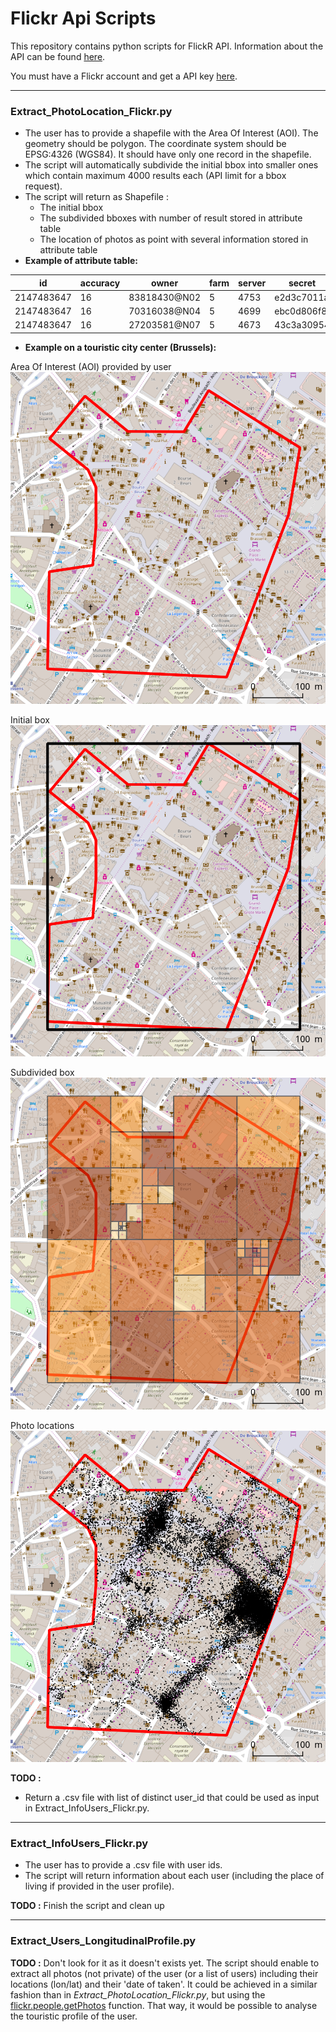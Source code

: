 # Flickr Api Scripts
This repository contains python scripts for FlickR API. Information about the API can be found [here](https://www.flickr.com/services/developer/api).  

You must have a Flickr account and get a API key [here](https://www.flickr.com/services/apps/create/).  
 
------

### Extract\_PhotoLocation\_Flickr.py
* The user has to provide a shapefile with the Area Of Interest (AOI). The geometry should be polygon. The coordinate system should be EPSG:4326 (WGS84). It should have only one record in the shapefile.
* The script will automatically subdivide the initial bbox into smaller ones which contain maximum 4000 results each (API limit for a bbox request). 
* The script will return as Shapefile :
	* The initial bbox
	* The subdivided bboxes with number of result stored in attribute table
	* The location of photos as point with several information stored in attribute table
* __Example of attribute table:__

|id|accuracy|owner|farm|server|secret|URL_static|URL_websit|
|---|---|---|---|---|---|---|---|
|2147483647|16|83818430@N02|5|4753|e2d3c7011a|https://farm5.staticflickr.com/4753/39896622281_e2d3c7011a.jpg|https://www.flickr.com/photos/83818430@N02/39896622281|
|2147483647|16|70316038@N04|5|4699|ebc0d806f8|https://farm5.staticflickr.com/4699/38928082915_ebc0d806f8.jpg|https://www.flickr.com/photos/70316038@N04/38928082915|
|2147483647|16|27203581@N07|5|4673|43c3a30954|https://farm5.staticflickr.com/4673/28021875079_43c3a30954.jpg|https://www.flickr.com/photos/27203581@N07/28021875079|

* __Example on a touristic city center (Brussels):__

Area Of Interest (AOI) provided by user
![](Illustrations/aoi.png)

Initial box
![](Illustrations/initial_bbox.png)

Subdivided box
![](Illustrations/subdivided_bbox.png)

Photo locations
![](Illustrations/photo_locations.png)

**TODO :** 
- Return a .csv file with list of distinct user_id that could be used as input in Extract\_InfoUsers\_Flickr.py.

------

### Extract\_InfoUsers\_Flickr.py
* The user has to provide a .csv file with user ids.
* The script will return information about each user (including the place of living if provided in the user profile).

**TODO :** Finish the script and clean up 

------

### Extract\_Users\_LongitudinalProfile.py

**TODO :** Don't look for it as it doesn't exists yet. The script should enable to extract all photos (not private) of the user (or a list of users) including their locations (lon/lat) and their 'date of taken'. It could be achieved in a similar fashion than in *Extract\_PhotoLocation\_Flickr.py*, but using the [flickr.people.getPhotos](https://www.flickr.com/services/api/flickr.people.getPhotos.html) function. That way, it would be possible to analyse the touristic profile of the user.
